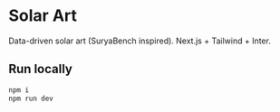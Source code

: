 # Solar Art

Data-driven solar art (SuryaBench inspired). Next.js + Tailwind + Inter.

## Run locally
```bash
npm i
npm run dev